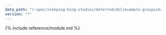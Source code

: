 ```yaml
---
data_path: "r-spec/sleeping-king-studios/deferred/dsl/example-groups/macros"
version: "*"
---
```


{% include reference/module.md %}
